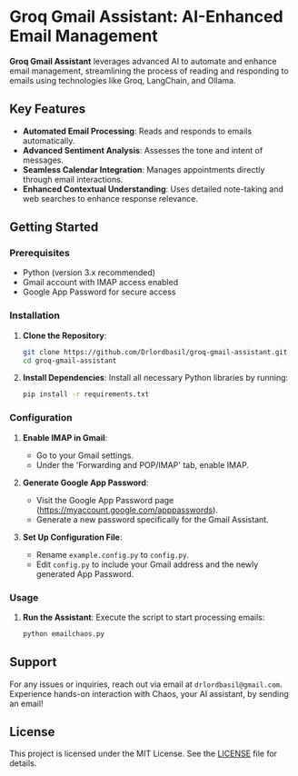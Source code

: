 

# Groq Gmail Assistant: AI-Enhanced Email Management

**Groq Gmail Assistant** leverages advanced AI to automate and enhance email management, streamlining the process of reading and responding to emails using technologies like Groq, LangChain, and Ollama.

## Key Features
- **Automated Email Processing**: Reads and responds to emails automatically.
- **Advanced Sentiment Analysis**: Assesses the tone and intent of messages.
- **Seamless Calendar Integration**: Manages appointments directly through email interactions.
- **Enhanced Contextual Understanding**: Uses detailed note-taking and web searches to enhance response relevance.

## Getting Started

### Prerequisites
- Python (version 3.x recommended)
- Gmail account with IMAP access enabled
- Google App Password for secure access

### Installation

1. **Clone the Repository**:
   ```bash
   git clone https://github.com/Drlordbasil/groq-gmail-assistant.git
   cd groq-gmail-assistant
   ```

2. **Install Dependencies**:
   Install all necessary Python libraries by running:
   ```bash
   pip install -r requirements.txt
   ```

### Configuration

1. **Enable IMAP in Gmail**:
   - Go to your Gmail settings.
   - Under the 'Forwarding and POP/IMAP' tab, enable IMAP.

2. **Generate Google App Password**:
   - Visit the Google App Password page (https://myaccount.google.com/apppasswords).
   - Generate a new password specifically for the Gmail Assistant.

3. **Set Up Configuration File**:
   - Rename `example.config.py` to `config.py`.
   - Edit `config.py` to include your Gmail address and the newly generated App Password.

### Usage

1. **Run the Assistant**:
   Execute the script to start processing emails:
   ```bash
   python emailchaos.py
   ```

## Support

For any issues or inquiries, reach out via email at `drlordbasil@gmail.com`. Experience hands-on interaction with Chaos, your AI assistant, by sending an email!

## License

This project is licensed under the MIT License. See the [LICENSE](LICENSE) file for details.
